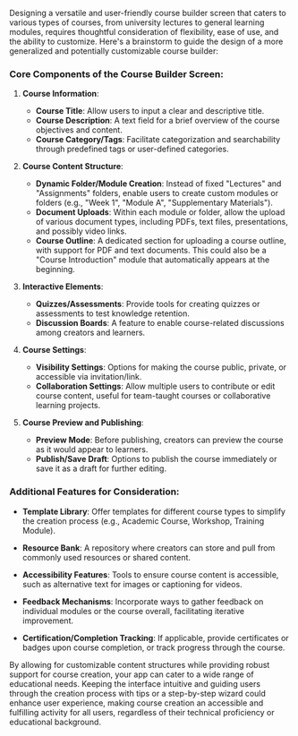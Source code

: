 Designing a versatile and user-friendly course builder screen that caters to various types of courses, from university lectures to general learning modules, requires thoughtful consideration of flexibility, ease of use, and the ability to customize. Here's a brainstorm to guide the design of a more generalized and potentially customizable course builder:

### Core Components of the Course Builder Screen:

1. **Course Information**:
   - **Course Title**: Allow users to input a clear and descriptive title.
   - **Course Description**: A text field for a brief overview of the course objectives and content.
   - **Course Category/Tags**: Facilitate categorization and searchability through predefined tags or user-defined categories.

2. **Course Content Structure**:
   - **Dynamic Folder/Module Creation**: Instead of fixed "Lectures" and "Assignments" folders, enable users to create custom modules or folders (e.g., "Week 1", "Module A", "Supplementary Materials").
   - **Document Uploads**: Within each module or folder, allow the upload of various document types, including PDFs, text files, presentations, and possibly video links.
   - **Course Outline**: A dedicated section for uploading a course outline, with support for PDF and text documents. This could also be a "Course Introduction" module that automatically appears at the beginning.

3. **Interactive Elements**:
   - **Quizzes/Assessments**: Provide tools for creating quizzes or assessments to test knowledge retention.
   - **Discussion Boards**: A feature to enable course-related discussions among creators and learners.

4. **Course Settings**:
   - **Visibility Settings**: Options for making the course public, private, or accessible via invitation/link.
   - **Collaboration Settings**: Allow multiple users to contribute or edit course content, useful for team-taught courses or collaborative learning projects.

5. **Course Preview and Publishing**:
   - **Preview Mode**: Before publishing, creators can preview the course as it would appear to learners.
   - **Publish/Save Draft**: Options to publish the course immediately or save it as a draft for further editing.

### Additional Features for Consideration:

- **Template Library**: Offer templates for different course types to simplify the creation process (e.g., Academic Course, Workshop, Training Module).
  
- **Resource Bank**: A repository where creators can store and pull from commonly used resources or shared content.

- **Accessibility Features**: Tools to ensure course content is accessible, such as alternative text for images or captioning for videos.

- **Feedback Mechanisms**: Incorporate ways to gather feedback on individual modules or the course overall, facilitating iterative improvement.

- **Certification/Completion Tracking**: If applicable, provide certificates or badges upon course completion, or track progress through the course.

By allowing for customizable content structures while providing robust support for course creation, your app can cater to a wide range of educational needs. Keeping the interface intuitive and guiding users through the creation process with tips or a step-by-step wizard could enhance user experience, making course creation an accessible and fulfilling activity for all users, regardless of their technical proficiency or educational background.